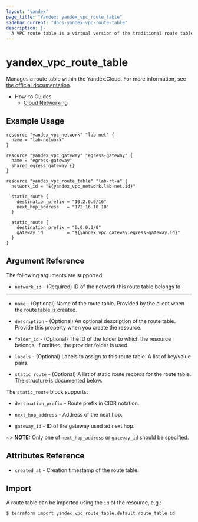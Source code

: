 ```yaml
---
layout: "yandex"
page_title: "Yandex: yandex_vpc_route_table"
sidebar_current: "docs-yandex-vpc-route-table"
description: |-
  A VPC route table is a virtual version of the traditional route table on router device.
---
```


# yandex\_vpc\_route\_table

Manages a route table within the Yandex.Cloud. For more information, see
[the official documentation](https://cloud.yandex.com/docs/vpc/concepts).

* How-to Guides
    * [Cloud Networking](https://cloud.yandex.com/docs/vpc/)

## Example Usage

```hcl
resource "yandex_vpc_network" "lab-net" {
  name = "lab-network"
}

resource "yandex_vpc_gateway" "egress-gateway" {
  name = "egress-gateway"
  shared_egress_gateway {}
}

resource "yandex_vpc_route_table" "lab-rt-a" {
  network_id = "${yandex_vpc_network.lab-net.id}"

  static_route {
    destination_prefix = "10.2.0.0/16"
    next_hop_address   = "172.16.10.10"
  }

  static_route {
    destination_prefix = "0.0.0.0/0"
    gateway_id         = "${yandex_vpc_gateway.egress-gateway.id}"
  }
}
```

## Argument Reference

The following arguments are supported:

* `network_id` - (Required) ID of the network this route table belongs to.

- - -

* `name` - (Optional) Name of the route table. Provided by the client when the route table is created.

* `description` - (Optional) An optional description of the route table. Provide this property when
  you create the resource.

* `folder_id` - (Optional) The ID of the folder to which the resource belongs.
    If omitted, the provider folder is used.

* `labels` - (Optional) Labels to assign to this route table. A list of key/value pairs.

* `static_route` - (Optional) A list of static route records for the route table. The structure is documented below.

The `static_route` block supports:

* `destination_prefix` - Route prefix in CIDR notation.

* `next_hop_address` - Address of the next hop.

* `gateway_id` - ID of the gateway used ad next hop.

~> **NOTE:** Only one of `next_hop_address` or `gateway_id` should be specified.

## Attributes Reference

* `created_at` - Creation timestamp of the route table.

## Import

A route table can be imported using the `id` of the resource, e.g.:

```
$ terraform import yandex_vpc_route_table.default route_table_id
```

